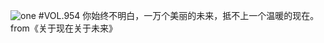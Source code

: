 ![one](http://image.wufazhuce.com/FhgwEy_au-XA8GKBpd2hoVYhIgNF)
#VOL.954
你始终不明白，一万个美丽的未来，抵不上一个温暖的现在。 from《关于现在关于未来》